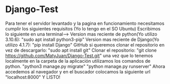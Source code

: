 # Django-Test
Para tener el servidor levantado y la pagina en
funcionamiento necesitamos cumplir los siguientes
requisitos
(Yo lo tengo en el SO Ubuntu)
Escribimos lo siguiente en una terminal-->
Version mas reciente de python(Yo utilizo 3.10.6):
"sudo apt install python3-pip"
Version mas reciente de Django(Yo utilizo 4.1.7):
"pip install Django"
GitHub si queremos clonar el repositorio en vez de 
descargarlo:
"sudo apt install git"
Clonar el repositorio:
"git clone https://github.com/MatyJuan/Django-Test.git"
una vez que lo tenemos localmente en la carpeta de la 
aplicación utilizamos los comandos de python.
"python3 manage.py migrate"
"python manage.py runserver"
Ahora accedemos al navegador y en el buscador colocamos
la siguiente url
"localhost:8000"
Y LISTO! 